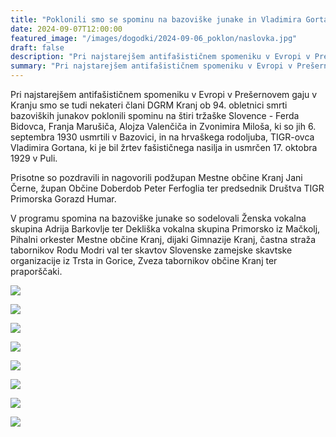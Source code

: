 ```yaml
---
title: "Poklonili smo se spominu na bazoviške junake in Vladimira Gortana" 
date: 2024-09-07T12:00:00
featured_image: "/images/dogodki/2024-09-06_poklon/naslovka.jpg"
draft: false
description: "Pri najstarejšem antifašističnem spomeniku v Evropi v Prešernovem gaju v Kranju smo se tudi nekateri člani DGRM Kranj ob 94. obletnici smrti bazoviških junakov poklonili spominu na štiri tržaške Slovence"
summary: "Pri najstarejšem antifašističnem spomeniku v Evropi v Prešernovem gaju v Kranju smo se tudi nekateri člani DGRM Kranj ob 94. obletnici smrti bazoviških junakov poklonili spominu na štiri tržaške Slovence ..."
---
```


Pri najstarejšem antifašističnem spomeniku v Evropi v Prešernovem gaju v Kranju smo se tudi nekateri člani DGRM Kranj ob 94. obletnici smrti bazoviških junakov poklonili spominu na štiri tržaške Slovence - Ferda Bidovca, Franja Marušiča, Alojza Valenčiča in Zvonimira Miloša,  ki so jih 6. septembra 1930 usmrtili v Bazovici, in na hrvaškega rodoljuba, TIGR-ovca Vladimira Gortana, ki je bil žrtev fašističnega nasilja in usmrčen 17. oktobra 1929 v Puli.

Prisotne so pozdravili in nagovorili podžupan Mestne občine Kranj Jani Černe, župan Občine Doberdob Peter Ferfoglia ter predsednik Društva TIGR Primorska Gorazd Humar.

V programu spomina na bazoviške junake so sodelovali Ženska vokalna skupina Adrija Barkovlje ter Dekliška vokalna skupina Primorsko iz Mačkolj, Pihalni orkester Mestne občine Kranj, dijaki Gimnazije Kranj, častna straža tabornikov Rodu Modri val ter skavtov Slovenske zamejske skavtske organizacije iz Trsta in Gorice, Zveza tabornikov občine Kranj ter praporščaki.

![](/images/dogodki/2024-09-06_poklon/BJ1.jpg " ")  

![](/images/dogodki/2024-09-06_poklon/BJ2.jpg " ")  

![](/images/dogodki/2024-09-06_poklon/BJ3.jpg " ")  

![](/images/dogodki/2024-09-06_poklon/BJ4.jpg " ")  

![](/images/dogodki/2024-09-06_poklon/BJ5.jpg " ")  

![](/images/dogodki/2024-09-06_poklon/BJ6.jpg " ")  

![](/images/dogodki/2024-09-06_poklon/BJ7.jpg " ")  

![](/images/dogodki/2024-09-06_poklon/BJ8.jpg " ")